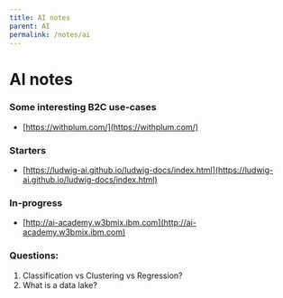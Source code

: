 ```yaml
---
title: AI notes
parent: AI
permalink: /notes/ai
---
```


# AI notes 

### Some interesting B2C use-cases
* [https://withplum.com/](https://withplum.com/)


### Starters
* [https://ludwig-ai.github.io/ludwig-docs/index.html](https://ludwig-ai.github.io/ludwig-docs/index.html)


### In-progress
* [http://ai-academy.w3bmix.ibm.com](http://ai-academy.w3bmix.ibm.com)


### Questions:

1. Classification vs Clustering vs Regression?
2. What is a data lake?